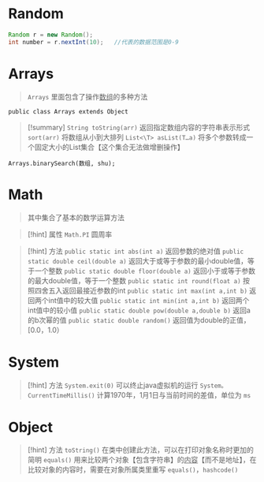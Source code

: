 # Random
```java
Random r = new Random();
int number = r.nextInt(10);   //代表的数据范围是0-9
```

# Arrays
> `Arrays` 里面包含了操作<u>数组</u>的多种方法

```
public class Arrays extends Object
```

>[!summary]
>`String toString(arr)`  返回指定数组内容的字符串表示形式
>`sort(arr)`  将数组从小到大排列
>`List<\T> asList(T…a)`  将多个参数转成一个固定大小的List集合【这个集合无法做增删操作】


`Arrays.binarySearch(数组, shu);`


# Math
>其中集合了基本的数学运算方法

>[!hint] 属性
>`Math.PI`  圆周率

>[!hint] 方法
> `public static int abs(int a)`  返回参数的绝对值
> `public static double ceil(double a)`  返回大于或等于参数的最小double值，等于一个整数
> `public static double floor(double a)`  返回小于或等于参数的最大double值，等于一个整数
> `public static int round(float a)`  按照四舍五入返回最接近参数的int
> `public static int max(int a,int b)`  返回两个int值中的较大值
> `public static int min(int a,int b)`  返回两个int值中的较小值
> `public static double pow(double a,double b)`  返回a的b次幂的值
> `public static double random()`  返回值为double的正值，\[0.0，1.0）

# System
>[!hint] 方法
>`System.exit(0)` 可以终止java虚拟机的运行
>`System。CurrentTimeMillis()`  计算1970年，1月1日与当前时间的差值，单位为 `ms`

# Object
>[!hint] 方法
>`toString()`  在类中创建此方法，可以在打印对象名称时更加的简明
>`equals()`  用来比较两个对象【包含字符串】的<u>内容</u>【而不是地址】，在比较对象的内容时，需要在对象所属类里重写 `equals()`，`hashcode()`






















